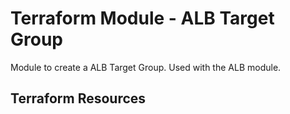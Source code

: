# Terraform Module - ALB Target Group

Module to create a ALB Target Group. Used with the ALB module.

## Terraform Resources

<!-- BEGINNING OF PRE-COMMIT-TERRAFORM DOCS HOOK -->
<!-- END OF PRE-COMMIT-TERRAFORM DOCS HOOK -->